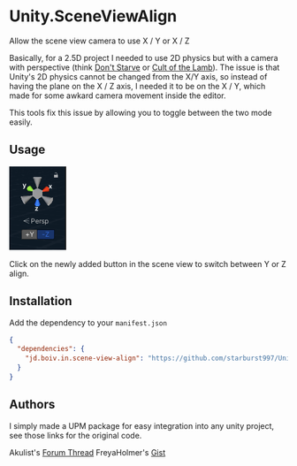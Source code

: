# Unity.SceneViewAlign

Allow the scene view camera to use X / Y or X / Z

Basically, for a 2.5D project I needed to use 2D physics but with a camera with perspective (think [Don't Starve](https://store.steampowered.com/app/219740/Dont_Starve/) or [Cult of the Lamb](https://store.steampowered.com/app/1313140/Cult_of_the_Lamb/)). The issue is that Unity's 2D physics cannot be changed from the X/Y axis, so instead of having the plane on the X / Z axis, I needed it to be on the X / Y, which made for some awkard camera movement inside the editor.

This tools fix this issue by allowing you to toggle between the two mode easily.

## Usage

![Screenshot](/Documentation~/Screenshot.png?raw=true)

Click on the newly added button in the scene view to switch between Y or Z align.

## Installation

Add the dependency to your `manifest.json`

```json
{
  "dependencies": {
    "jd.boiv.in.scene-view-align": "https://github.com/starburst997/Unity.SceneViewAlign.git"
  }
}
```

## Authors

I simply made a UPM package for easy integration into any unity project, see those links for the original code.

Akulist's [Forum Thread](https://forum.unity.com/threads/change-scene-view-camera-behaviour.649624/)
FreyaHolmer's [Gist](https://gist.github.com/FreyaHolmer/cca9d07a306fb357c7ab9cc82574fabd)